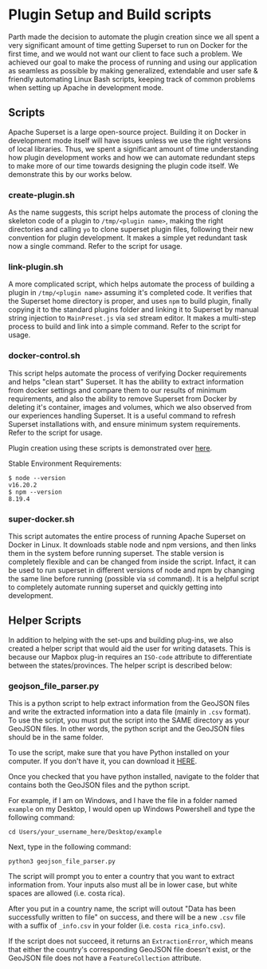 # Plugin Setup and Build scripts

Parth made the decision to automate the plugin creation since we all spent a very significant amount of time getting Superset to run on Docker for the first time, and we would not want our client to face such a problem. We achieved our goal to make the process of running and using our application as seamless as possible by making generalized, extendable and user safe & friendly automating Linux Bash scripts, keeping track of common problems when setting up Apache in development mode.

## Scripts

Apache Superset is a large open-source project. Building it on Docker in development mode itself will have issues unless we use the right versions of local libraries. Thus, we spent a significant amount of time understanding how plugin development works and how we can automate redundant steps to make more of our time towards designing the plugin code itself. We demonstrate this by our works below.

### create-plugin.sh

As the name suggests, this script helps automate the process of cloning the skeleton code of a plugin to `/tmp/<plugin name>`, making the right directories and calling `yo` to clone superset plugin files, following their new convention for plugin development. It makes a simple yet redundant task now a single command. Refer to the script for usage.

### link-plugin.sh

A more complicated script, which helps automate the process of building a plugin in `/tmp/<plugin name>` assuming it's completed code. It verifies that the Superset home directory is proper, and uses `npm` to build plugin, finally copying it to the standard plugins folder and linking it to Superset by manual string injection to `MainPreset.js` via `sed` stream editor. It makes a multi-step process to build and link into a simple command. Refer to the script for usage.

### docker-control.sh

This script helps automate the process of verifying Docker requirements and helps "clean start" Superset. It has the ability to extract information from docker settings and compare them to our results of minimum requirements, and also the ability to remove Superset from Docker by deleting it's container, images and volumes, which we also observed from our experiences handling Superset. It is a useful command to refresh Superset installations with, and ensure minimum system requirements. Refer to the script for usage.

Plugin creation using these scripts is demonstrated over [here](https://youtu.be/-FY_9Su2CcA).

Stable Environment Requirements:

```
$ node --version
v16.20.2
$ npm --version
8.19.4
```

### super-docker.sh

This script automates the entire process of running Apache Superset on Docker in Linux. It downloads stable node and npm versions, and then links them in the system before running superset. The stable version is completely flexible and can be changed from inside the script. Infact, it can be used to run superset in different versions of node and npm by changing the same line before running (possible via `sd` command). It is a helpful script to completely automate running superset and quickly getting into development.

## Helper Scripts

In addition to helping with the set-ups and building plug-ins, we also created a helper script that would aid the user for writing datasets. This is because our Mapbox plug-in requires an `ISO-code` attribute to differentiate between the states/provinces. The helper script is described below:

### geojson_file_parser.py

This is a python script to help extract information from the GeoJSON files and write the extracted information into a data file (mainly in `.csv` format). To use the script, you must put the script into the SAME directory as your GeoJSON files. In other words, the python script and the GeoJSON files should be in the same folder.

To use the script, make sure that you have Python installed on your computer. If you don't have it, you can download it [HERE](https://www.python.org/downloads/).

Once you checked that you have python installed, navigate to the folder that contains both the GeoJSON files and the python script.

For example, if I am on Windows, and I have the file in a folder named `example` on my Desktop, I would open up Windows Powershell and type the following command:

```
cd Users/your_username_here/Desktop/example
```

Next, type in the following command:

```
python3 geojson_file_parser.py
```

The script will prompt you to enter a country that you want to extract information from. Your inputs also must all be in lower case, but white spaces are allowed (i.e. costa rica).

After you put in a country name, the script will outout "Data has been successfully written to file" on success, and there will be a new `.csv` file with a suffix of `_info.csv` in your folder (i.e. `costa rica_info.csv`).

If the script does not succeed, it returns an `ExtractionError`, which means that either the country's corresponding GeoJSON file doesn't exist, or the GeoJSON file does not have a `FeatureCollection` attribute. 
